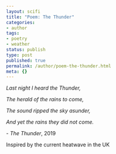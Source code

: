 ```yaml
---
layout: scifi
title: "Poem: The Thunder"
categories:
- author
tags:
- poetry
- weather
status: publish
type: post
published: true
permalink: /author/poem-the-thunder.html
meta: {}
---
```



_Last night I heard the Thunder,_

_The herald of the rains to come,_

_The sound ripped the sky asunder,_

_And yet the rains they did not come._

\-  _The Thunder_, 2019

Inspired by the current heatwave in the UK
